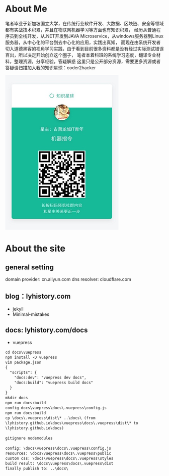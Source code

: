 
# About Me

笔者毕业于新加坡国立大学，在传统行业软件开发、大数据、区块链、安全等领域都有实战技术积累，并且在物联网机器学习等方面也有知识积累，
经历从普通程序员到全栈开发，从.NET开发到JAVA Microservice，从windows服务器到Linux服务器，从中心化的平台到去中心化的应用，实践出真知，
而现在由系统开发者切入道德黑客的视角学习实践，由于看到目前很多资料都是没有经过实际测试错误百出，所以决定开始创立这个圈子，
笔者本着科班的系统学习态度，翻译专业材料，整理资源，分享经验，答疑解惑
这里只是公开部分资源，需要更多资源或者答疑请扫描加入我的知识星球：coder2hacker

![](/docs/resources/images/zhishixingqiu.jpg)

# About the site

## general setting

domain provider: cn.aliyun.com
dns resolver: cloudflare.com

## blog：lyhistory.com

- jekyll
- Minimal-mistakes

## docs: lyhistory.com/docs

- vuepress
```
cd docs\vuepress
npm install -D vuepress
vim package.json
{
  "scripts": {
    "docs:dev": "vuepress dev docs",
    "docs:build": "vuepress build docs"
  }
}
mkdir docs
npm run docs:build
config docs\vuepress\docs\.vuepress\config.js
npm run docs:build
cp \docs\.vuepress\dist\* ..\docs\ (from \lyhistory.github.io\docs\vuepress\docs\.vuepress\dist\* to \lyhistory.github.io\docs)

gitignore nodemodules

config: \docs\vuepress\docs\.vuepress\config.js
resources: \docs\vuepress\docs\.vuepress\public
custom css: \docs\vuepress\docs\.vuepress\styles
build result: \docs\vuepress\docs\.vuepress\dist
finally publish to: ..\docs\
```